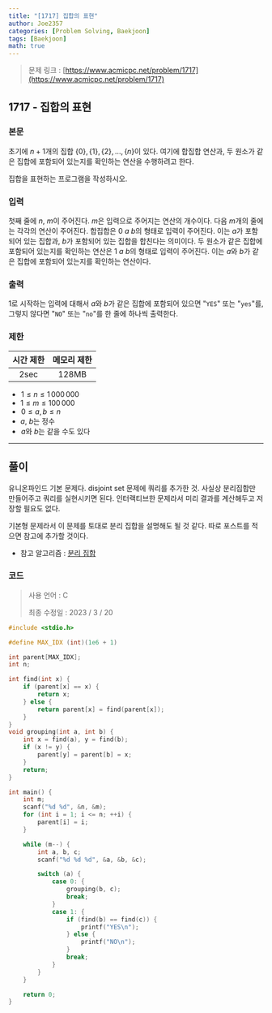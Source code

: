 ```yaml
---
title: "[1717] 집합의 표현"
author: Joe2357
categories: [Problem Solving, Baekjoon]
tags: [Baekjoon]
math: true
---
```


> 문제 링크 : [https://www.acmicpc.net/problem/1717](https://www.acmicpc.net/problem/1717)



## 1717 - 집합의 표현

### 본문

초기에 $n+1$개의 집합 $\lbrace 0 \rbrace, \lbrace 1 \rbrace, \lbrace 2 \rbrace, \dots , \lbrace n \rbrace$이 있다. 여기에 합집합 연산과, 두 원소가 같은 집합에 포함되어 있는지를 확인하는 연산을 수행하려고 한다.

집합을 표현하는 프로그램을 작성하시오.



### 입력

첫째 줄에 $n$, $m$이 주어진다. $m$은 입력으로 주어지는 연산의 개수이다. 다음 $m$개의 줄에는 각각의 연산이 주어진다. 합집합은 $0$ $a$ $b$의 형태로 입력이 주어진다. 이는 $a$가 포함되어 있는 집합과, $b$가 포함되어 있는 집합을 합친다는 의미이다. 두 원소가 같은 집합에 포함되어 있는지를 확인하는 연산은 $1$ $a$ $b$의 형태로 입력이 주어진다. 이는 $a$와 $b$가 같은 집합에 포함되어 있는지를 확인하는 연산이다.



### 출력

1로 시작하는 입력에 대해서 $a$와 $b$가 같은 집합에 포함되어 있으면 "`YES`" 또는 "`yes`"를, 그렇지 않다면 "`NO`" 또는 "`no`"를 한 줄에 하나씩 출력한다.



### 제한

| 시간 제한 | 메모리 제한 |
| :-------: | :---------: |
|   2sec    |    128MB    |

-  $1 ≤ n ≤ 1\,000\,000$ 
- $1 ≤ m ≤ 100\,000$ 
-  $0 ≤ a, b ≤ n$ 
- $a$, $b$는 정수
-  $a$와 $b$는 같을 수도 있다

---



## 풀이

유니온파인드 기본 문제다. disjoint set 문제에 쿼리를 추가한 것. 사실상 분리집합만 만들어주고 쿼리를 실현시키면 된다. 인터랙티브한 문제라서 미리 결과를 계산해두고 저장할 필요도 없다.

기본형 문제라서 이 문제를 토대로 분리 집합을 설명해도 될 것 같다. 따로 포스트를 적으면 참고에 추가할 것이다.

- 참고 알고리즘 : [분리 집합](https://joe2357.github.io/posts/Disjoint-Set/)

  

### 코드

> 사용 언어 : C  
>
> 최종 수정일 : 2023 / 3 / 20

```c
#include <stdio.h>

#define MAX_IDX (int)(1e6 + 1)

int parent[MAX_IDX];
int n;

int find(int x) {
    if (parent[x] == x) {
        return x;
    } else {
        return parent[x] = find(parent[x]);
    }
}
void grouping(int a, int b) {
    int x = find(a), y = find(b);
    if (x != y) {
        parent[y] = parent[b] = x;
    }
    return;
}

int main() {
    int m;
    scanf("%d %d", &n, &m);
    for (int i = 1; i <= n; ++i) {
        parent[i] = i;
    }

    while (m--) {
        int a, b, c;
        scanf("%d %d %d", &a, &b, &c);

        switch (a) {
            case 0: {
                grouping(b, c);
                break;
            }
            case 1: {
                if (find(b) == find(c)) {
                    printf("YES\n");
                } else {
                    printf("NO\n");
                }
                break;
            }
        }
    }

    return 0;
}
```

